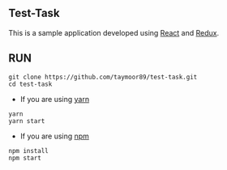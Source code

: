 ## Test-Task
This is a sample application developed using [React](https://facebook.github.io/react/) and [Redux](http://redux.js.org/).

## RUN

```
git clone https://github.com/taymoor89/test-task.git
cd test-task
```
- If you are using [yarn](https://yarnpkg.com/en/)

```
yarn
yarn start
```

- If you are using [npm](http://npmjs.com/)

```
npm install
npm start
```